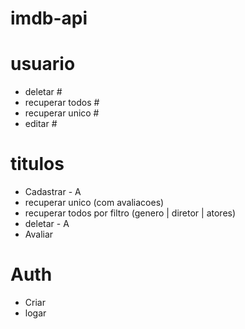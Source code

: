 # imdb-api

# usuario
 - deletar #
 - recuperar todos #
 - recuperar unico #
 - editar #

# titulos
 - Cadastrar - A
 - recuperar unico (com avaliacoes)
 - recuperar todos por filtro (genero | diretor | atores)
 - deletar - A
 - Avaliar

# Auth
- Criar
 - logar